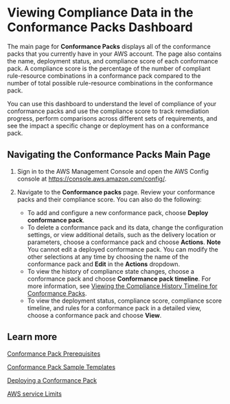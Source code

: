 # Viewing Compliance Data in the Conformance Packs Dashboard<a name="conformance-pack-dashboard"></a>

The main page for **Conformance Packs** displays all of the conformance packs that you currently have in your AWS account\. The page also contains the name, deployment status, and compliance score of each conformance pack\. A compliance score is the percentage of the number of compliant rule\-resource combinations in a conformance pack compared to the number of total possible rule\-resource combinations in the conformance pack\.

You can use this dashboard to understand the level of compliance of your conformance packs and use the compliance score to track remediation progress, perform comparisons across different sets of requirements, and see the impact a specific change or deployment has on a conformance pack\.

## Navigating the Conformance Packs Main Page<a name="use-cpack-view"></a>

1. Sign in to the AWS Management Console and open the AWS Config console at [https://console\.aws\.amazon\.com/config/](https://console.aws.amazon.com/config/)\.

1. Navigate to the **Conformance packs** page\. Review your conformance packs and their compliance score\. You can also do the following:
   + To add and configure a new conformance pack, choose **Deploy conformance pack**\.
   + To delete a conformance pack and its data, change the configuration settings, or view additional details, such as the delivery location or parameters, choose a conformance pack and choose **Actions**\.
**Note**  
You cannot edit a deployed conformance pack\. You can modify the other selections at any time by choosing the name of the conformance pack and **Edit** in the **Actions** dropdown\.
   + To view the history of compliance state changes, choose a conformance pack and choose **Conformance pack timeline**\. For more information, see [Viewing the Compliance History Timeline for Conformance Packs](https://docs.aws.amazon.com/config/latest/developerguide/compliance-history-conformance-pack.html)\.
   + To view the deployment status, compliance score, compliance score timeline, and rules for a conformance pack in a detailed view, choose a conformance pack and choose **View**\.

## Learn more<a name="cpack-learn"></a>

[Conformance Pack Prerequisites](https://docs.aws.amazon.com/config/latest/developerguide/cpack-prerequisites.html)

[Conformance Pack Sample Templates](https://docs.aws.amazon.com/config/latest/developerguide/conformancepack-sample-templates.html)

[Deploying a Conformance Pack](https://docs.aws.amazon.com/config/latest/developerguide/conformance-pack-console.html)

[AWS service Limits](https://docs.aws.amazon.com/config/latest/developerguide/configlimits.html)